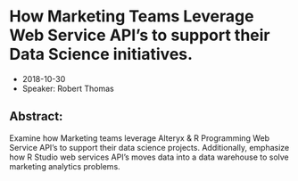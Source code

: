 # How Marketing Teams Leverage Web Service API’s to support their Data Science initiatives.

* 2018-10-30
* Speaker: Robert Thomas

## Abstract:

Examine how Marketing teams leverage Alteryx & R Programming Web Service API’s to support their data science projects. Additionally, emphasize how R Studio web services API’s moves data into a data warehouse to solve marketing analytics problems.
